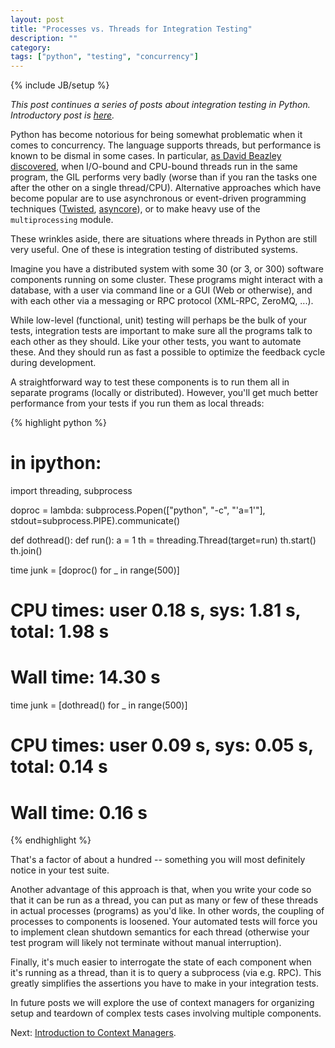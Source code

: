```yaml
---
layout: post
title: "Processes vs. Threads for Integration Testing"
description: ""
category:
tags: ["python", "testing", "concurrency"]
---
```

{% include JB/setup %}


*This post continues a series of posts about integration testing in
Python. Introductory post is
[here](/2013/04/18/thoughts-on-integration-testing/).*

Python has become notorious for being somewhat problematic when it
comes to concurrency. The language supports threads, but performance
is known to be dismal in some cases. In particular, [as David Beazley
discovered](http://www.dabeaz.com/GIL/), when I/O-bound and CPU-bound
threads run in the same program, the GIL performs very badly (worse
than if you ran the tasks one after the other on a single thread/CPU).
Alternative approaches which have become popular are to use
asynchronous or event-driven programming techniques
([Twisted](http://twistedmatrix.com/trac/),
[asyncore](http://docs.python.org/2/library/asyncore.html)), or to
make heavy use of the `multiprocessing` module.

These wrinkles aside, there are situations where threads in Python are still
very useful.  One of these is integration testing of distributed
systems.

Imagine you have a distributed system with some 30 (or 3, or 300)
software components running on some cluster. These programs might
interact with a database, with a user via command line or a GUI (Web
or otherwise), and with each other via a messaging or RPC protocol
(XML-RPC, ZeroMQ, ...).

While low-level (functional, unit) testing will perhaps be the bulk of
your tests, integration tests are important to make sure all the
programs talk to each other as they should. Like your other tests, you
want to automate these. And they should run as fast a possible to
optimize the feedback cycle during development.

A straightforward way to test these components is to run them all in
separate programs (locally or distributed). However, you'll get much
better performance from your tests if you run them as local threads:

{% highlight python %}

# in ipython:

import threading, subprocess

doproc = lambda: subprocess.Popen(["python", "-c", "'a=1'"], 
                                  stdout=subprocess.PIPE).communicate()

def dothread():
    def run():
        a = 1
    th = threading.Thread(target=run)
    th.start()
    th.join()

time junk = [doproc() for _ in range(500)]

# CPU times: user 0.18 s, sys: 1.81 s, total: 1.98 s
# Wall time: 14.30 s

time junk = [dothread() for _ in range(500)]

# CPU times: user 0.09 s, sys: 0.05 s, total: 0.14 s
# Wall time: 0.16 s

{% endhighlight %}

That's a factor of about a hundred -- something you will most
definitely notice in your test suite.

Another advantage of this approach is that, when you write your code
so that it can be run as a thread, you can put as many or few of these
threads in actual processes (programs) as you'd like. In other words,
the coupling of processes to components is loosened. Your automated tests will
force you to implement clean shutdown semantics for each thread
(otherwise your test program will likely not terminate without manual
interruption).

Finally, it's much easier to interrogate the state of each component
when it's running as a thread, than it is to query a subprocess (via
e.g. RPC). This greatly simplifies the assertions you have to make in
your integration tests.

In future posts we will explore the use of context managers for
organizing setup and teardown of complex tests cases involving
multiple components.

Next: [Introduction to Context Managers](/2013/04/20/introduction-to-context-managers/).
